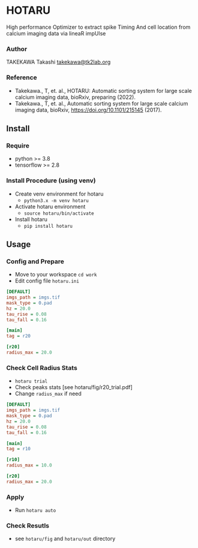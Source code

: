 # HOTARU

High performance Optimizer to extract spike Timing And cell location from calcium imaging data via lineaR impUlse

### Author
TAKEKAWA Takashi <takekawa@tk2lab.org>

### Reference
- Takekawa., T, et. al.,
  HOTARU: Automatic sorting system for large scale calcium imaging data,
  bioRxiv, preparing (2022).
- Takekawa., T, et. al.,
  Automatic sorting system for large scale calcium imaging data,
  bioRxiv, https://doi.org/10.1101/215145 (2017).


## Install

### Require
- python >= 3.8
- tensorflow >= 2.8

### Install Procedure (using venv)
- Create venv environment for hotaru
  - `python3.x -m venv hotaru`
- Activate hotaru environment
  - `source hotaru/bin/activate`
- Install hotaru
  - `pip install hotaru`


## Usage

### Config and Prepare
- Move to your workspace
  `cd work`
- Edit config file `hotaru.ini`
``` hotaru.ini
[DEFAULT]
imgs_path = imgs.tif
mask_type = 0.pad
hz = 20.0
tau_rise = 0.08
tau_fall = 0.16

[main]
tag = r20

[r20]
radius_max = 20.0
```

### Check Cell Radius Stats
- 
  `hotaru trial`
- Check peaks stats
  [see hotaru/fig/r20_trial.pdf]
- Change `radius_max` if need
``` hotaru.ini
[DEFAULT]
imgs_path = imgs.tif
mask_type = 0.pad
hz = 20.0
tau_rise = 0.08
tau_fall = 0.16

[main]
tag = r10

[r10]
radius_max = 10.0

[r20]
radius_max = 20.0
```

### Apply
- Run
  `hotaru auto`
  
### Check Resutls
- see `hotaru/fig` and `hotaru/out` directory
